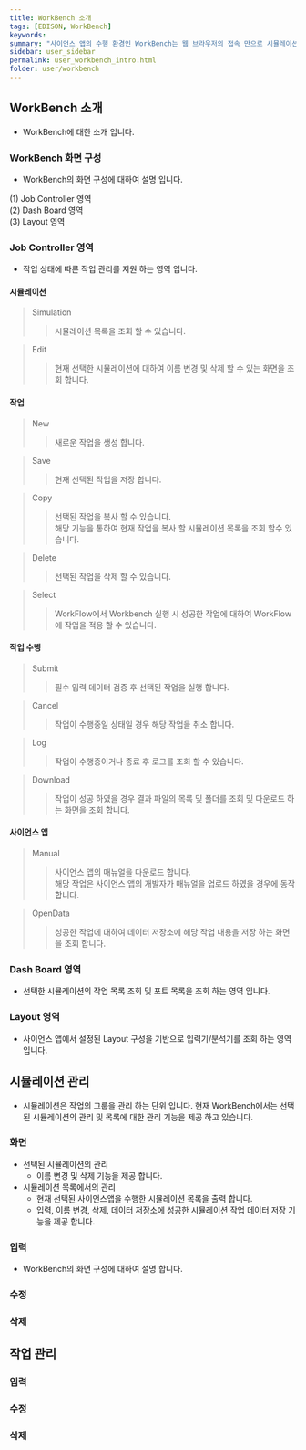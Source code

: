 ```yaml
---
title: WorkBench 소개
tags: [EDISON, WorkBench]
keywords:
summary: "사이언스 앱의 수행 환경인 WorkBench는 웹 브라우저의 접속 만으로 시뮬레이션 수행에 필요한 도구 및 분석기를 제공 합니다. 본 문서는 시뮬레이션 수행을 위한 유저 매뉴얼로 EDISON 플랫폼내에서 WorkBench를 활용 하는 방법에 대해서 소개하고자 합니다."
sidebar: user_sidebar
permalink: user_workbench_intro.html
folder: user/workbench
---
```


## WorkBench 소개
 - WorkBench에 대한 소개 입니다.
### WorkBench 화면 구성
- WorkBench의 화면 구성에 대하여 설명 입니다.

<!-- Workbench 이미지 삽입 -->
(1) Job Controller 영역 <br/>
(2) Dash Board 영역<br/>
(3) Layout 영역
### Job Controller 영역
- 작업 상태에 따른 작업 관리를 지원 하는 영역 입니다.
<!-- Job Controller 이미지 삽입 -->


#### 시뮬레이션
> Simulation
>> 시뮬레이션 목록을 조회 할 수 있습니다.

> Edit 
>> 현재 선택한 시뮬레이션에 대하여 이름 변경 및 삭제 할 수 있는 화면을 조회 합니다.

#### 작업
> New
>> 새로운 작업을 생성 합니다.

> Save
>> 현재 선택된 작업을 저장 합니다.

> Copy
>> 선택된 작업을 복사 할 수 있습니다.<br/>
>>해당 기능을 통하여 현재 작업을 복사 할 시뮬레이션 목록을 조회 할수 있습니다.

> Delete
>> 선택된 작업을 삭제 할 수 있습니다.

> Select
>> WorkFlow에서 Workbench 실행 시 성공한 작업에 대하여 WorkFlow에 작업을 적용 할 수 있습니다.

#### 작업 수행
> Submit
>> 필수 입력 데이터 검증 후 선택된 작업을 실행 합니다.

> Cancel
>> 작업이 수행중일 상태일 경우 해당 작업을 취소 합니다.

> Log
>> 작업이 수행중이거나 종료 후 로그를 조회 할 수 있습니다.

> Download
>> 작업이 성공 하였을 경우 결과 파일의 목록 및 폴더를 조회 및 다운로드 하는 화면을 조회 합니다.

#### 사이언스 앱
> Manual
>> 사이언스 앱의 매뉴얼을 다운로드 합니다.<br/>
>> 해당 작업은 사이언스 앱의 개발자가 매뉴얼을 업로드 하였을 경우에 동작 합니다.

> OpenData
>> 성공한 작업에 대하여 데이터 저장소에 해당 작업 내용을 저장 하는 화면을 조회 합니다.


### Dash Board 영역
- 선택한 시뮬레이션의 작업 목록 조회 및 포트 목록을 조회 하는 영역 입니다.
<!-- Dash Board 이미지 삽입 -->
### Layout 영역
- 사이언스 앱에서 설정된 Layout 구성을 기반으로 입력기/분석기를 조회 하는 영역 입니다.
## 시뮬레이션 관리
- 시뮬레이션은 작업의 그룹을 관리 하는 단위 입니다. 현재 WorkBench에서는 선택된 시뮬레이션의 관리 및 목록에 대한 관리 기능을 제공 하고 있습니다.
### 화면
- 선택된 시뮬레이션의 관리
    - 이름 변경 및 삭제 기능을 제공 합니다.
    <!-- 시뮬레이션 수정 -->
- 시뮬레이션 목록에서의 관리
    - 현재 선택된 사이언스앱을 수행한 시뮬레이션 목록을 출력 합니다.
    - 입력, 이름 변경, 삭제, 데이터 저장소에 성공한 시뮬레이션 작업 데이터 저장 기능을 제공 합니다.
    <!-- 시뮬레이션 목록 -->
### 입력
- WorkBench의 화면 구성에 대하여 설명 합니다.
### 수정
### 삭제

## 작업 관리
### 입력
### 수정
### 삭제